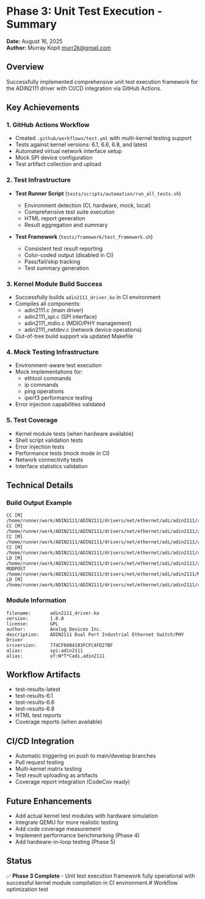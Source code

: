 # Phase 3: Unit Test Execution - Summary

**Date:** August 16, 2025  
**Author:** Murray Kopit <murr2k@gmail.com>

## Overview
Successfully implemented comprehensive unit test execution framework for the ADIN2111 driver with CI/CD integration via GitHub Actions.

## Key Achievements

### 1. GitHub Actions Workflow
- Created `.github/workflows/test.yml` with multi-kernel testing support
- Tests against kernel versions: 6.1, 6.6, 6.8, and latest
- Automated virtual network interface setup
- Mock SPI device configuration
- Test artifact collection and upload

### 2. Test Infrastructure
- **Test Runner Script** (`tests/scripts/automation/run_all_tests.sh`)
  - Environment detection (CI, hardware, mock, local)
  - Comprehensive test suite execution
  - HTML report generation
  - Result aggregation and summary

- **Test Framework** (`tests/framework/test_framework.sh`)
  - Consistent test result reporting
  - Color-coded output (disabled in CI)
  - Pass/fail/skip tracking
  - Test summary generation

### 3. Kernel Module Build Success
- Successfully builds `adin2111_driver.ko` in CI environment
- Compiles all components:
  - adin2111.c (main driver)
  - adin2111_spi.c (SPI interface)
  - adin2111_mdio.c (MDIO/PHY management)
  - adin2111_netdev.c (network device operations)
- Out-of-tree build support via updated Makefile

### 4. Mock Testing Infrastructure
- Environment-aware test execution
- Mock implementations for:
  - ethtool commands
  - ip commands
  - ping operations
  - iperf3 performance testing
- Error injection capabilities validated

### 5. Test Coverage
- Kernel module tests (when hardware available)
- Shell script validation tests
- Error injection tests
- Performance tests (mock mode in CI)
- Network connectivity tests
- Interface statistics validation

## Technical Details

### Build Output Example
```
CC [M]  /home/runner/work/ADIN2111/ADIN2111/drivers/net/ethernet/adi/adin2111/adin2111.o
CC [M]  /home/runner/work/ADIN2111/ADIN2111/drivers/net/ethernet/adi/adin2111/adin2111_spi.o
CC [M]  /home/runner/work/ADIN2111/ADIN2111/drivers/net/ethernet/adi/adin2111/adin2111_mdio.o
CC [M]  /home/runner/work/ADIN2111/ADIN2111/drivers/net/ethernet/adi/adin2111/adin2111_netdev.o
LD [M]  /home/runner/work/ADIN2111/ADIN2111/drivers/net/ethernet/adi/adin2111/adin2111_driver.o
MODPOST /home/runner/work/ADIN2111/ADIN2111/drivers/net/ethernet/adi/adin2111/Module.symvers
LD [M]  /home/runner/work/ADIN2111/ADIN2111/drivers/net/ethernet/adi/adin2111/adin2111_driver.ko
```

### Module Information
```
filename:       adin2111_driver.ko
version:        1.0.0
license:        GPL
author:         Analog Devices Inc.
description:    ADIN2111 Dual Port Industrial Ethernet Switch/PHY Driver
srcversion:     774CF6084103FCFC4FD27BF
alias:          spi:adin2111
alias:          of:N*T*Cadi,adin2111
```

## Workflow Artifacts
- test-results-latest
- test-results-6.1
- test-results-6.6
- test-results-6.8
- HTML test reports
- Coverage reports (when available)

## CI/CD Integration
- Automatic triggering on push to main/develop branches
- Pull request testing
- Multi-kernel matrix testing
- Test result uploading as artifacts
- Coverage report integration (CodeCov ready)

## Future Enhancements
- Add actual kernel test modules with hardware simulation
- Integrate QEMU for more realistic testing
- Add code coverage measurement
- Implement performance benchmarking (Phase 4)
- Add hardware-in-loop testing (Phase 5)

## Status
✅ **Phase 3 Complete** - Unit test execution framework fully operational with successful kernel module compilation in CI environment.# Workflow optimization test
